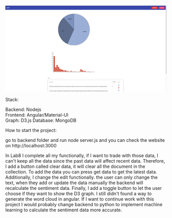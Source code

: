 ![free](https://github.com/seanhung07/websci22_hungs/blob/master/lab7/lab7.png)

Stack: 

Backend: Nodejs \
Frontend: Angular/Material-UI \
Graph: D3.js
Database: MongoDB

How to start the project:

go to backend folder and run node server.js and you can check the website on http://localhost:3000


In Lab8 I complete all my functionally, if I want to trade with those data, I can't keep all the data since the past data will affect recent data. Therefore, I add a button called clear data, it will clear all the document in the collection. To add the data you can press get data to get the latest data. Additionally, I change the edit functionally. the user can only change the text, when they add or update the data manually the backend will recalculate the sentiment data. Finally, I add a toggle button to let the user choose if they want to show the D3 graph. I still didn't found a way to generate the word cloud in angular. If I want to continue work with this project I would probably change backend to python to implement machine learning to calculate the sentiment data more accurate.